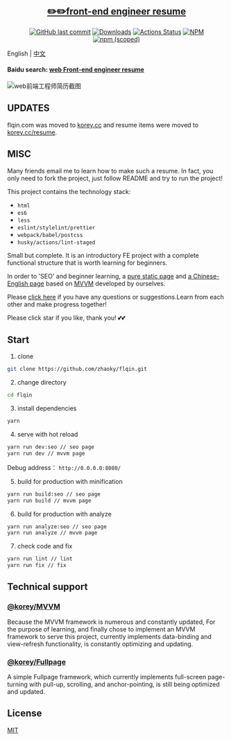 <h2 align="center"><a href='https://korey.cc/resume' target='_blank'>✏️✏️front-end engineer resume</a></h2>
<p align="center">
  <a href='https://github.com/zhaoky/flqin'><img src='https://img.shields.io/github/last-commit/zhaoky/flqin' alt='GitHub last commit' /></a>
  <a href="https://www.npmjs.com/package/@fe_korey/resume"><img src="https://img.shields.io/npm/dm/@fe_korey/resume.svg" alt="Downloads"></a>
  <a href="https://github.com/zhaoky/flqin/actions"><img src="https://github.com/zhaoky/flqin/workflows/Action CI/badge.svg" alt="Actions Status"></a>
  <a href='https://www.npmjs.com/package/@fe_korey/resume'><img src='https://img.shields.io/npm/l/@fe_korey/resume' alt='NPM' /></a>
  <a href='https://www.npmjs.com/package/@fe_korey/resume'><img src='https://img.shields.io/npm/v/@fe_korey/resume' alt='npm (scoped)' /></a>
</p>

English | [中文](./README_CN.MD)

#### Baidu search: [web Front-end engineer resume](https://www.baidu.com/s?ie=UTF-8&wd=web%E5%89%8D%E7%AB%AF%E5%B7%A5%E7%A8%8B%E5%B8%88%E7%AE%80%E5%8E%86)

![web前端工程师简历截图](https://raw.githubusercontent.com/zhaoky/flqin/master/src/assets/web.jpg)

## UPDATES

flqin.com was moved to [korey.cc](https://korey.cc) and resume items were moved to [korey.cc/resume](https://korey.cc/resume).

## MISC

Many friends email me to learn how to make such a resume. In fact, you only need to fork the project, just follow README and try to run the project!

This project contains the technology stack:

- `html`
- `es6`
- `less`
- `eslint/stylelint/prettier`
- `webpack/babel/postcss`
- `husky/actions/lint-staged`

Small but complete. It is an introductory FE project with a complete functional structure that is worth learning for beginners.

In order to 'SEO' and beginner learning, a [pure static page](https://korey.cc/resume) and [a Chinese-English page](https://korey.cc/resume/mvvm) based on [MVVM](https://github.com/zhaoky/mvvm) developed by ourselves.

Please [click here](https://github.com/zhaoky/flqin/issues) if you have any questions or suggestions.Learn from each other and make progress together!

Please click star if you like, thank you! 💕💕

## Start

1. clone

```bash
git clone https://github.com/zhaoky/flqin.git
```

2. change directory

```bash
cd flqin
```

3. install dependencies

```bash
yarn
```

4. serve with hot reload

```bash
yarn run dev:seo // seo page
yarn run dev // mvvm page
```

Debug address： `http://0.0.0.0:8080/`

5. build for production with minification

```bash
yarn run build:seo // seo page
yarn run build // mvvm page
```

6. build for production with analyze

```bash
yarn run analyze:seo // seo page
yarn run analyze // mvvm page
```

7. check code and fix

```bash
yarn run lint // lint
yarn run fix // fix
```

## Technical support

### [@korey/MVVM](https://github.com/zhaoky/mvvm)

Because the MVVM framework is numerous and constantly updated, For the purpose of learning, and finally chose to implement an MVVM framework to serve this project, currently implements data-binding and view-refresh functionality, is constantly optimizing and updating.

### [@korey/Fullpage](https://github.com/zhaoky/fullpage)

A simple Fullpage framework, which currently implements full-screen page-turning with pull-up, scrolling, and anchor-pointing, is still being optimized and updated.

## License

[MIT](./LICENSE)
